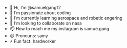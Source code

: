 - 👋 Hi, I’m @samuelgang12
- 👀 I’m passionate about coding 
- 🌱 I’m currently learning  aerospace and robetic engering 
- 💞️ I’m looking to collaborate on nasa 
- 📫 How to reach me my instagram is samue.gang
- 😄 Pronouns: samy 
- ⚡ Fun fact:  hardworker 

<!---
samuelgang12/samuelgang12 is a ✨ special ✨ repository because its `README.md` (this file) appears on your GitHub profile.
You can click the Preview link to take a look at your changes.
--->
